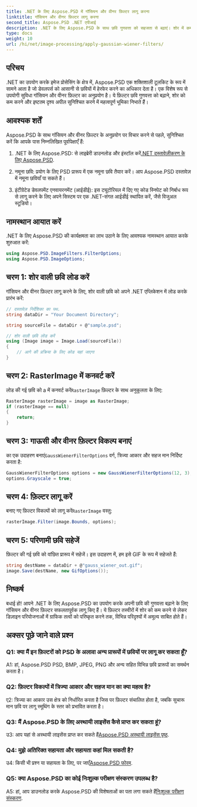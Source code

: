 ```yaml
---
title: .NET के लिए Aspose.PSD में गॉसियन और वीनर फ़िल्टर लागू करना
linktitle: गॉसियन और वीनर फ़िल्टर लागू करना
second_title: Aspose.PSD .NET एपीआई
description: .NET के लिए Aspose.PSD के साथ छवि गुणवत्ता को सहजता से बढ़ाएं। शोर में कमी और इष्टतम दृश्य अपील के लिए गॉसियन और वीनर फ़िल्टर लागू करें।
type: docs
weight: 10
url: /hi/net/image-processing/apply-gaussian-wiener-filters/
---
```

## परिचय

.NET का उपयोग करके इमेज प्रोसेसिंग के क्षेत्र में, Aspose.PSD एक शक्तिशाली टूलकिट के रूप में सामने आता है जो डेवलपर्स को आसानी से छवियों में हेरफेर करने का अधिकार देता है। एक विशेष रूप से उपयोगी सुविधा गॉसियन और वीनर फ़िल्टर का अनुप्रयोग है। ये फ़िल्टर छवि गुणवत्ता को बढ़ाने, शोर को कम करने और इष्टतम दृश्य अपील सुनिश्चित करने में महत्वपूर्ण भूमिका निभाते हैं।

## आवश्यक शर्तें

Aspose.PSD के साथ गॉसियन और वीनर फ़िल्टर के अनुप्रयोग पर विचार करने से पहले, सुनिश्चित करें कि आपके पास निम्नलिखित पूर्वापेक्षाएँ हैं:

1. .NET के लिए Aspose.PSD: से लाइब्रेरी डाउनलोड और इंस्टॉल करें[.NET दस्तावेज़ीकरण के लिए Aspose.PSD](https://reference.aspose.com/psd/net/).

2. नमूना छवि: प्रयोग के लिए PSD प्रारूप में एक नमूना छवि तैयार करें। आप Aspose.PSD दस्तावेज़ में नमूना छवियाँ पा सकते हैं।

3. इंटीग्रेटेड डेवलपमेंट एनवायरनमेंट (आईडीई): इस ट्यूटोरियल में दिए गए कोड स्निपेट को निर्बाध रूप से लागू करने के लिए अपने सिस्टम पर एक .NET-संगत आईडीई स्थापित करें, जैसे विजुअल स्टूडियो।

## नामस्थान आयात करें

.NET के लिए Aspose.PSD की कार्यक्षमता का लाभ उठाने के लिए आवश्यक नामस्थान आयात करके शुरुआत करें:

```csharp
using Aspose.PSD.ImageFilters.FilterOptions;
using Aspose.PSD.ImageOptions;
```

## चरण 1: शोर वाली छवि लोड करें

गॉसियन और वीनर फ़िल्टर लागू करने के लिए, शोर वाली छवि को अपने .NET एप्लिकेशन में लोड करके प्रारंभ करें:

```csharp
// दस्तावेज़ निर्देशिका का पथ.
string dataDir = "Your Document Directory";

string sourceFile = dataDir + @"sample.psd";

// शोर वाली छवि लोड करें
using (Image image = Image.Load(sourceFile))
{
    // आगे की प्रक्रिया के लिए कोड यहां जाएगा
}
```

## चरण 2: RasterImage में कनवर्ट करें

 लोड की गई छवि को a में कनवर्ट करें`RasterImage` फ़िल्टर के साथ अनुकूलता के लिए:

```csharp
RasterImage rasterImage = image as RasterImage;
if (rasterImage == null)
{
    return;
}
```

## चरण 3: गाऊसी और वीनर फ़िल्टर विकल्प बनाएं

 का एक उदाहरण बनाएं`GaussWienerFilterOptions` वर्ग, त्रिज्या आकार और सहज मान निर्दिष्ट करता है:

```csharp
GaussWienerFilterOptions options = new GaussWienerFilterOptions(12, 3);
options.Grayscale = true;
```

## चरण 4: फ़िल्टर लागू करें

 बनाए गए फ़िल्टर विकल्पों को लागू करें`RasterImage` वस्तु:

```csharp
rasterImage.Filter(image.Bounds, options);
```

## चरण 5: परिणामी छवि सहेजें

फ़िल्टर की गई छवि को वांछित प्रारूप में सहेजें। इस उदाहरण में, हम इसे GIF के रूप में सहेजते हैं:

```csharp
string destName = dataDir + @"gauss_wiener_out.gif";
image.Save(destName, new GifOptions());
```

## निष्कर्ष

बधाई हो! आपने .NET के लिए Aspose.PSD का उपयोग करके अपनी छवि की गुणवत्ता बढ़ाने के लिए गॉसियन और वीनर फ़िल्टर सफलतापूर्वक लागू किए हैं। ये फ़िल्टर तस्वीरों में शोर को कम करने से लेकर डिज़ाइन परियोजनाओं में ग्राफिक तत्वों को परिष्कृत करने तक, विभिन्न परिदृश्यों में अमूल्य साबित होते हैं।

## अक्सर पूछे जाने वाले प्रश्न

### Q1: क्या मैं इन फ़िल्टरों को PSD के अलावा अन्य प्रारूपों में छवियों पर लागू कर सकता हूँ?

A1: हां, Aspose.PSD PSD, BMP, JPEG, PNG और अन्य सहित विभिन्न छवि प्रारूपों का समर्थन करता है।

### Q2: फ़िल्टर विकल्पों में त्रिज्या आकार और सहज मान का क्या महत्व है?

ए2: त्रिज्या का आकार उस क्षेत्र को निर्धारित करता है जिस पर फ़िल्टर संचालित होता है, जबकि सुचारू मान छवि पर लागू स्मूथिंग के स्तर को प्रभावित करता है।

### Q3: मैं Aspose.PSD के लिए अस्थायी लाइसेंस कैसे प्राप्त कर सकता हूं?

 उ3: आप यहां से अस्थायी लाइसेंस प्राप्त कर सकते हैं[Aspose.PSD अस्थायी लाइसेंस पृष्ठ](https://purchase.aspose.com/temporary-license/).

### Q4: मुझे अतिरिक्त सहायता और सहायता कहां मिल सकती है?

 उ4: किसी भी प्रश्न या सहायता के लिए, पर जाएँ[Aspose.PSD फोरम](https://forum.aspose.com/c/psd/34).

### Q5: क्या Aspose.PSD का कोई निःशुल्क परीक्षण संस्करण उपलब्ध है?

 A5: हां, आप डाउनलोड करके Aspose.PSD की विशेषताओं का पता लगा सकते हैं[निःशुल्क परीक्षण संस्करण](https://releases.aspose.com/).
